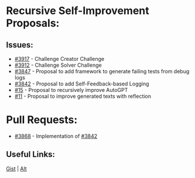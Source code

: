 [gist]:https://gist.github.com/anonhostpi/97d4bb3e9535c92b8173fae704b76264#file-_topics-0002-self-improve-md
[source]:https://github.com/Significant-Gravitas/Catalysts/blob/main/TOPICS/0002.SELF-IMPROVE/SELF-IMPROVE.md
# Recursive Self-Improvement Proposals:
## Issues:
- [#3917][3917] - Challenge Creator Challenge
- [#3912][3912] - Challenge Solver Challenge
- [#3847][3847] - Proposal to add framework to generate failing tests from debug logs
- [#3842][3842] - Proposal to add Self-Feedback-based Logging
- [#15][15] - Proposal to recursively improve AutoGPT
- [#11][11] - Proposal to improve generated texts with reflection

# Pull Requests:
- [#3868][3868] - Implementation of [#3842][3842]

## Useful Links:
[Gist][gist] | [Alt][source]

[11]:https://github.com/Significant-Gravitas/Auto-GPT/issues/11
[15]:https://github.com/Significant-Gravitas/Auto-GPT/issues/15
[3842]:https://github.com/Significant-Gravitas/Auto-GPT/issues/3842
[3847]:https://github.com/Significant-Gravitas/Auto-GPT/issues/3847
[3868]:https://github.com/Significant-Gravitas/Auto-GPT/pull/3868
[3912]:https://github.com/Significant-Gravitas/Auto-GPT/issues/3912
[3917]:https://github.com/Significant-Gravitas/Auto-GPT/issues/3917